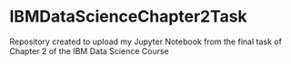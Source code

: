 # IBMDataScienceChapter2Task
Repository created to upload my Jupyter Notebook from the final task of Chapter 2 of the IBM Data Science Course
